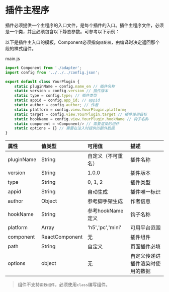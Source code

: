# 插件主程序

插件必须提供一个主程序的入口文件，是每个插件的入口。插件主程序文件，必须是一个类，并且必须包含以下静态参数。可参考以下示例：

以下是插件主入口的模板，Component必须指向`适配器`，由编译时决定返回那个段的样式组件。

main.js
```javascript
import Component from './adapter';
import config from '../../../config.json';

export default class YourPlugin {
    static pluginName = config.name_en // 插件名称
    static version = config.version // 插件版本
    static type = config.type; // 插件类型
    static appid = config.app_id; // appid
    static author = config.author; // 作者
    static platform = config.view.YourPlugin.platform;
    static target = config.view.YourPlugin.target // 插件使用目标
    static hookName = config.view.YourPlugin.hookName // 钩子名称
    static component = <Component/> // 需要渲染的组件
    static options = {} // 需要在注入时提供的额外数据
}
```

| 属性 | 值类型 | 可用值 | 描述 |
| :- | :- | :- | :- |
| pluginName | String | 自定义（不可重名） | 插件名称 |
| version | String | 1.0.0 | 插件版本 | 
| type | String | 0, 1, 2 | 插件类型 |
| appid | String | 自动生成 | 插件唯一标识 |
| author | Object | 参考脚手架生成 | 作者信息 |
| hookName | String | 参考hookName定义 | 钩子名称 |
| platform | Array | 'h5','pc','mini' | 可用平台范围 |
| component | ReactComponent | 无 | 插件组件 |
| path | String | 自定义 | 页面插件必填 |
| options | object | 无 | 自定义传递进插件渲染时使用的数据 |

> 组件不支持`函数组件`，必须使用`class`编写组件。

